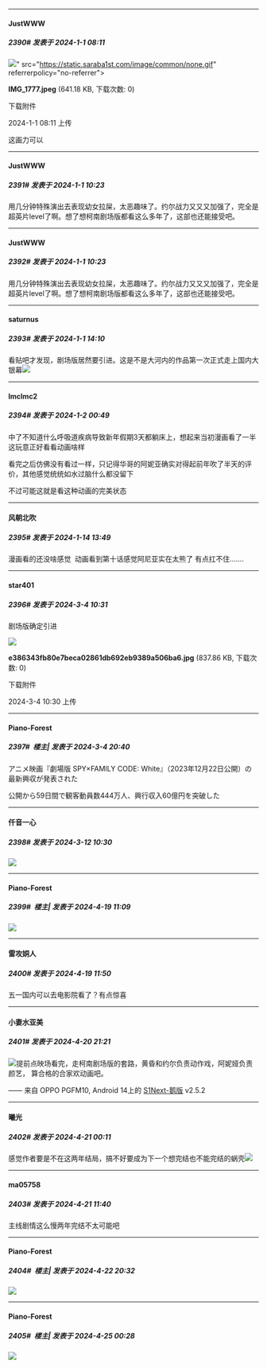 
*****

####  JustWWW  
##### 2390#       发表于 2024-1-1 08:11

<img src="https://img.saraba1st.com/forum/202401/01/081100c7gz5olxx0d3ett2.jpeg" referrerpolicy="no-referrer">" src="https://static.saraba1st.com/image/common/none.gif" referrerpolicy="no-referrer">

<strong>IMG_1777.jpeg</strong> (641.18 KB, 下载次数: 0)

下载附件

2024-1-1 08:11 上传

这画力可以


*****

####  JustWWW  
##### 2391#       发表于 2024-1-1 10:23

用几分钟特殊演出去表现幼女拉屎，太恶趣味了。约尔战力又又又加强了，完全是超英片level了啊。想了想柯南剧场版都看这么多年了，这部也还能接受吧。

*****

####  JustWWW  
##### 2392#       发表于 2024-1-1 10:23

用几分钟特殊演出去表现幼女拉屎，太恶趣味了。约尔战力又又又加强了，完全是超英片level了啊。想了想柯南剧场版都看这么多年了，这部也还能接受吧。


*****

####  saturnus  
##### 2393#       发表于 2024-1-1 14:10

看贴吧才发现，剧场版居然要引进。这是不是大河内的作品第一次正式走上国内大银幕<img src="https://static.saraba1st.com/image/smiley/face2017/049.png" referrerpolicy="no-referrer">


*****

####  lmclmc2  
##### 2394#       发表于 2024-1-2 00:49

中了不知道什么呼吸道疾病导致新年假期3天都躺床上，想起来当初漫画看了一半这玩意正好看看动画啥样

看完之后仿佛没有看过一样，只记得华哥的阿妮亚确实对得起前年吹了半天的评价，其他感觉统统如水过脑什么都没留下

不过可能这就是看这种动画的完美状态

*****

####  风朝北吹  
##### 2395#       发表于 2024-1-14 13:49

漫画看的还没啥感觉  动画看到第十话感觉阿尼亚实在太熊了 有点扛不住.......

*****

####  star401  
##### 2396#       发表于 2024-3-4 10:31

剧场版确定引进

<img src="https://img.saraba1st.com/forum/202403/04/103056gjuip9vp3o79x97a.jpg" referrerpolicy="no-referrer">

<strong>e386343fb80e7beca02861db692eb9389a506ba6.jpg</strong> (837.86 KB, 下载次数: 0)

下载附件

2024-3-4 10:30 上传


*****

####  Piano-Forest  
##### 2397#         楼主| 发表于 2024-3-4 20:40

アニメ映画『劇場版 SPY×FAMILY CODE: White』（2023年12月22日公開）の最新興収が発表された

公開から59日間で観客動員数444万人、興行収入60億円を突破した

*****

####  仟音一心  
##### 2398#       发表于 2024-3-12 10:30

<img src="https://p.sda1.dev/16/cc39c1261acbcf325a4b6d82b6699d06/CMP_20240312103042000.jpg" referrerpolicy="no-referrer">

*****

####  Piano-Forest  
##### 2399#         楼主| 发表于 2024-4-19 11:09

<img src="https://p.sda1.dev/17/778deea1feee24f6f8cdb995c485b1bf/IMG_20240419_110353.png" referrerpolicy="no-referrer">


*****

####  雷攻姛人  
##### 2400#       发表于 2024-4-19 11:50

五一国内可以去电影院看了？有点惊喜


*****

####  小妻水亚美  
##### 2401#       发表于 2024-4-20 21:21

<img src="https://static.saraba1st.com/image/smiley/face2017/067.png" referrerpolicy="no-referrer">提前点映场看完，走柯南剧场版的套路，黄昏和约尔负责动作戏，阿妮娅负责颜艺，
算合格的合家欢动画吧。

—— 来自 OPPO PGFM10, Android 14上的 [S1Next-鹅版](https://github.com/ykrank/S1-Next/releases) v2.5.2


*****

####  曦光  
##### 2402#       发表于 2024-4-21 00:11

感觉作者要是不在这两年结局，搞不好要成为下一个想完结也不能完结的蜗壳<img src="https://static.saraba1st.com/image/smiley/face2017/037.png" referrerpolicy="no-referrer">


*****

####  ma05758  
##### 2403#       发表于 2024-4-21 11:40

主线剧情这么慢两年完结不太可能吧


*****

####  Piano-Forest  
##### 2404#         楼主| 发表于 2024-4-22 20:32

<img src="https://p.sda1.dev/17/541b5a0ae3706ec524fa38514c39c48d/008D1xZply1hozgbyamjwj30u088l1l2 _1_.jpg" referrerpolicy="no-referrer">


*****

####  Piano-Forest  
##### 2405#         楼主| 发表于 2024-4-25 00:28

<img src="https://p.sda1.dev/17/51600a10ace4ea018b04346a1254ab33/008D1xZply1hp0uyfxsbpj30u04zonpf.jpg" referrerpolicy="no-referrer">

